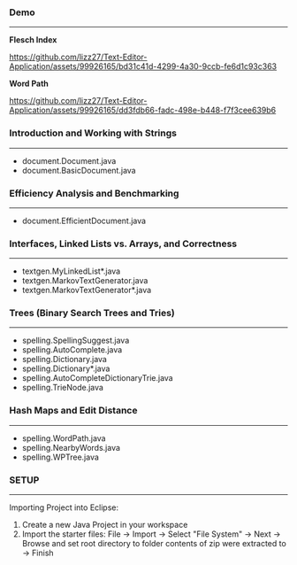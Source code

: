 ### Demo
---
**Flesch Index**

https://github.com/lizz27/Text-Editor-Application/assets/99926165/bd31c41d-4299-4a30-9ccb-fe6d1c93c363

**Word Path**

https://github.com/lizz27/Text-Editor-Application/assets/99926165/dd3fdb66-fadc-498e-b448-f7f3cee639b6





### Introduction and Working with Strings
---
+ document.Document.java
+ document.BasicDocument.java


### Efficiency Analysis and Benchmarking
---
+ document.EfficientDocument.java


### Interfaces, Linked Lists vs. Arrays, and Correctness
---
+ textgen.MyLinkedList*.java
+ textgen.MarkovTextGenerator.java
+ textgen.MarkovTextGenerator*.java


### Trees (Binary Search Trees and Tries)
---
+ spelling.SpellingSuggest.java
+ spelling.AutoComplete.java
+ spelling.Dictionary.java
+ spelling.Dictionary*.java
+ spelling.AutoCompleteDictionaryTrie.java
+ spelling.TrieNode.java


### Hash Maps and Edit Distance
---
+ spelling.WordPath.java
+ spelling.NearbyWords.java
+ spelling.WPTree.java


### SETUP
---
Importing Project into Eclipse:

1. Create a new Java Project in your workspace
2. Import the starter files:
   File -> Import -> Select "File System" -> Next -> Browse and set
   root directory to folder contents of zip were extracted to -> Finish
